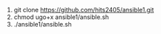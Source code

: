 1. git clone https://github.com/hits2405/ansible1.git
2. chmod ugo+x ansible1/ansible.sh
3. ./ansible1/ansible.sh
